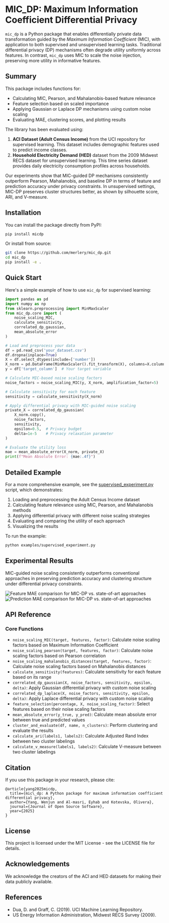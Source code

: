 # MIC_DP: Maximum Information Coefficient Differential Privacy

`mic_dp` is a Python package that enables differentially private data transformation guided by the *Maximum Information Coefficient* (MIC), with application to both supervised and unsupervised learning tasks. Traditional differential privacy (DP) mechanisms often degrade utility uniformly across features. In contrast, `mic_dp` uses MIC to scale the noise injection, preserving more utility in informative features.

## Summary

This package includes functions for:
- Calculating MIC, Pearson, and Mahalanobis-based feature relevance
- Feature selection based on scaled importance
- Applying Gaussian or Laplace DP mechanisms using custom noise scaling
- Evaluating MAE, clustering scores, and plotting results

The library has been evaluated using:
1. **ACI Dataset (Adult Census Income)** from the UCI repository for supervised learning. This dataset includes demographic features used to predict income classes.
2. **Household Electricity Demand (HED)** dataset from the 2009 Midwest RECS dataset for unsupervised learning. This time series dataset provides daily electricity consumption profiles across households.

Our experiments show that MIC-guided DP mechanisms consistently outperform Pearson, Mahalanobis, and baseline DP in terms of feature and prediction accuracy under privacy constraints. In unsupervised settings, MIC-DP preserves cluster structures better, as shown by silhouette score, ARI, and V-measure.

## Installation

You can install the package directly from PyPI:

```bash
pip install micdp
```

Or install from source:

```bash
git clone https://github.com/merlery/mic_dp.git
cd mic_dp
pip install -e .
```

## Quick Start

Here's a simple example of how to use `mic_dp` for supervised learning:

```python
import pandas as pd
import numpy as np
from sklearn.preprocessing import MinMaxScaler
from mic_dp.core import (
    noise_scaling_MIC, 
    calculate_sensitivity, 
    correlated_dp_gaussian,
    mean_absolute_error
)

# Load and preprocess your data
df = pd.read_csv('your_dataset.csv')
df.dropna(inplace=True)
X = df.select_dtypes(include=['number'])
X_norm = pd.DataFrame(MinMaxScaler().fit_transform(X), columns=X.columns)
y = df['target_column']  # Your target variable

# Calculate MIC-based noise scaling factors
noise_factors = noise_scaling_MIC(y, X_norm, amplification_factor=5)

# Calculate sensitivity for each feature
sensitivity = calculate_sensitivity(X_norm)

# Apply differential privacy with MIC-guided noise scaling
private_X = correlated_dp_gaussian(
    X_norm.copy(), 
    noise_factors, 
    sensitivity, 
    epsilon=0.5,  # Privacy budget
    delta=1e-5    # Privacy relaxation parameter
)

# Evaluate the utility loss
mae = mean_absolute_error(X_norm, private_X)
print(f"Mean Absolute Error: {mae:.4f}")
```

## Detailed Example

For a more comprehensive example, see the [supervised_experiment.py](examples/supervised_experiment.py) script, which demonstrates:

1. Loading and preprocessing the Adult Census Income dataset
2. Calculating feature relevance using MIC, Pearson, and Mahalanobis methods
3. Applying differential privacy with different noise scaling strategies
4. Evaluating and comparing the utility of each approach
5. Visualizing the results

To run the example:

```bash
python examples/supervised_experiment.py
```

## Experimental Results

MIC-guided noise scaling consistently outperforms conventional approaches in preserving prediction accuracy and clustering structure under differential privacy constraints.

![Feature MAE comparison for MIC-DP vs. state-of-art approaches](MAE_adult.png)
![Prediction MAE comparison for MIC-DP vs. state-of-art approaches](MAE_adult_pred.png)

## API Reference

### Core Functions

- `noise_scaling_MIC(target, features, factor)`: Calculate noise scaling factors based on Maximum Information Coefficient
- `noise_scaling_pearson(target, features, factor)`: Calculate noise scaling factors based on Pearson correlation
- `noise_scaling_mahalanobis_distances(target, features, factor)`: Calculate noise scaling factors based on Mahalanobis distances
- `calculate_sensitivity(features)`: Calculate sensitivity for each feature based on its range
- `correlated_dp_gaussian(X, noise_factors, sensitivity, epsilon, delta)`: Apply Gaussian differential privacy with custom noise scaling
- `correlated_dp_laplace(X, noise_factors, sensitivity, epsilon, delta)`: Apply Laplace differential privacy with custom noise scaling
- `feature_selection(percentage, X, noise_scaling_factor)`: Select features based on their noise scaling factors
- `mean_absolute_error(y_true, y_pred)`: Calculate mean absolute error between true and predicted values
- `cluster_and_evaluate(df, name, n_clusters)`: Perform clustering and evaluate the results
- `calculate_ari(labels1, labels2)`: Calculate Adjusted Rand Index between two cluster labelings
- `calculate_v_measure(labels1, labels2)`: Calculate V-measure between two cluster labelings

## Citation

If you use this package in your research, please cite:

```
@article{yang2025micdp,
  title={mic\_dp: A Python package for maximum information coefficient differential privacy},
  author={Yang, Wenjun and Al-masri, Eyhab and Kotevska, Olivera},
  journal={Journal of Open Source Software},
  year={2025}
}
```

## License

This project is licensed under the MIT License - see the LICENSE file for details.

## Acknowledgements

We acknowledge the creators of the ACI and HED datasets for making their data publicly available.

## References

- Dua, D. and Graff, C. (2019). UCI Machine Learning Repository.
- US Energy Information Administration, Midwest RECS Survey (2009).
